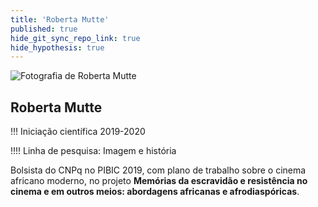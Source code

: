 ```yaml
---
title: 'Roberta Mutte'
published: true
hide_git_sync_repo_link: true
hide_hypothesis: true
---
```


![Fotografia de Roberta Mutte](../../imgs/RobertaMutte.jpg&resize=400)

## Roberta Mutte

!!! Iniciação científica 2019-2020

!!!! Linha de pesquisa: Imagem e história

Bolsista do CNPq no PIBIC 2019, com plano de trabalho sobre o cinema africano moderno, no projeto **Memórias da escravidão e resistência no cinema e em outros meios: abordagens africanas e afrodiaspóricas**.